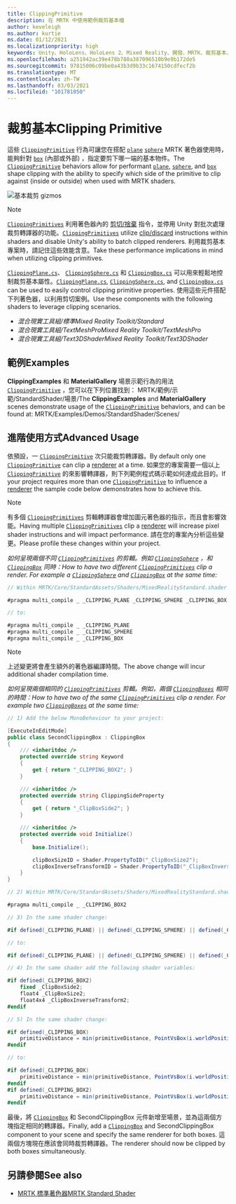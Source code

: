 ```yaml
---
title: ClippingPrimitive
description: 在 MRTK 中使用範例裁剪基本檔
author: keveleigh
ms.author: kurtie
ms.date: 01/12/2021
ms.localizationpriority: high
keywords: Unity、HoloLens、HoloLens 2、Mixed Reality、開發、MRTK、裁剪基本、
ms.openlocfilehash: a251942ac39e478b780a387096510b9e9b172de5
ms.sourcegitcommit: 97815006c09be0a43b3d9b33c1674150cdfecf2b
ms.translationtype: MT
ms.contentlocale: zh-TW
ms.lasthandoff: 03/03/2021
ms.locfileid: "101781050"
---
```

# <a name="clipping-primitive"></a><span data-ttu-id="cb3c7-104">裁剪基本</span><span class="sxs-lookup"><span data-stu-id="cb3c7-104">Clipping Primitive</span></span>

<span data-ttu-id="cb3c7-105">這些 [`ClippingPrimitive`](xref:Microsoft.MixedReality.Toolkit.Utilities.ClippingPrimitive) 行為可讓您在搭配 [`plane`](xref:Microsoft.MixedReality.Toolkit.Utilities.ClippingPlane) [`sphere`](xref:Microsoft.MixedReality.Toolkit.Utilities.ClippingSphere) MRTK 著色器使用時，能夠針對 [`box`](xref:Microsoft.MixedReality.Toolkit.Utilities.ClippingBox) (內部或外部) ，指定要剪下哪一端的基本物件。</span><span class="sxs-lookup"><span data-stu-id="cb3c7-105">The [`ClippingPrimitive`](xref:Microsoft.MixedReality.Toolkit.Utilities.ClippingPrimitive) behaviors allow for performant [`plane`](xref:Microsoft.MixedReality.Toolkit.Utilities.ClippingPlane), [`sphere`](xref:Microsoft.MixedReality.Toolkit.Utilities.ClippingSphere), and [`box`](xref:Microsoft.MixedReality.Toolkit.Utilities.ClippingBox) shape clipping with the ability to specify which side of the primitive to clip against (inside or outside) when used with MRTK shaders.</span></span>

![基本裁剪 gizmos](../Images/MRTKStandardShader/MRTK_PrimitiveClippingGizmos.gif)

> [!NOTE]
> <span data-ttu-id="cb3c7-107">[`ClippingPrimitives`](xref:Microsoft.MixedReality.Toolkit.Utilities.ClippingPrimitive) 利用著色器內的 [剪切/捨棄](https://developer.download.nvidia.com/cg/clip.html) 指令，並停用 Unity 對批次處理裁剪轉譯器的功能。</span><span class="sxs-lookup"><span data-stu-id="cb3c7-107">[`ClippingPrimitives`](xref:Microsoft.MixedReality.Toolkit.Utilities.ClippingPrimitive) utilize [clip/discard](https://developer.download.nvidia.com/cg/clip.html) instructions within shaders and disable Unity's ability to batch clipped renderers.</span></span> <span data-ttu-id="cb3c7-108">利用裁剪基本專案時，請記住這些效能含意。</span><span class="sxs-lookup"><span data-stu-id="cb3c7-108">Take these performance implications in mind when utilizing clipping primitives.</span></span>

<span data-ttu-id="cb3c7-109">[`ClippingPlane.cs`](xref:Microsoft.MixedReality.Toolkit.Utilities.ClippingPlane)、 [`ClippingSphere.cs`](xref:Microsoft.MixedReality.Toolkit.Utilities.ClippingSphere) 和 [`ClippingBox.cs`](xref:Microsoft.MixedReality.Toolkit.Utilities.ClippingBox) 可以用來輕鬆地控制裁剪基本屬性。</span><span class="sxs-lookup"><span data-stu-id="cb3c7-109">[`ClippingPlane.cs`](xref:Microsoft.MixedReality.Toolkit.Utilities.ClippingPlane), [`ClippingSphere.cs`](xref:Microsoft.MixedReality.Toolkit.Utilities.ClippingSphere), and [`ClippingBox.cs`](xref:Microsoft.MixedReality.Toolkit.Utilities.ClippingBox) can be used to easily control clipping primitive properties.</span></span> <span data-ttu-id="cb3c7-110">使用這些元件搭配下列著色器，以利用剪切案例。</span><span class="sxs-lookup"><span data-stu-id="cb3c7-110">Use these components with the following shaders to leverage clipping scenarios.</span></span>

- <span data-ttu-id="cb3c7-111">*混合現實工具組/標準*</span><span class="sxs-lookup"><span data-stu-id="cb3c7-111">*Mixed Reality Toolkit/Standard*</span></span>
- <span data-ttu-id="cb3c7-112">*混合現實工具組/TextMeshPro*</span><span class="sxs-lookup"><span data-stu-id="cb3c7-112">*Mixed Reality Toolkit/TextMeshPro*</span></span>
- <span data-ttu-id="cb3c7-113">*混合現實工具組/Text3DShader*</span><span class="sxs-lookup"><span data-stu-id="cb3c7-113">*Mixed Reality Toolkit/Text3DShader*</span></span>

## <a name="examples"></a><span data-ttu-id="cb3c7-114">範例</span><span class="sxs-lookup"><span data-stu-id="cb3c7-114">Examples</span></span>

<span data-ttu-id="cb3c7-115">**ClippingExamples** 和 **MaterialGallery** 場景示範行為的用法 [`ClippingPrimitive`](xref:Microsoft.MixedReality.Toolkit.Utilities.ClippingPrimitive) ，您可以在下列位置找到： MRTK/範例/示範/StandardShader/場景/</span><span class="sxs-lookup"><span data-stu-id="cb3c7-115">The **ClippingExamples** and **MaterialGallery** scenes demonstrate usage of the [`ClippingPrimitive`](xref:Microsoft.MixedReality.Toolkit.Utilities.ClippingPrimitive) behaviors, and can be found at: MRTK/Examples/Demos/StandardShader/Scenes/</span></span>

## <a name="advanced-usage"></a><span data-ttu-id="cb3c7-116">進階使用方式</span><span class="sxs-lookup"><span data-stu-id="cb3c7-116">Advanced Usage</span></span>

<span data-ttu-id="cb3c7-117">依預設，一 [`ClippingPrimitive`](xref:Microsoft.MixedReality.Toolkit.Utilities.ClippingPrimitive) 次只能裁剪[](https://docs.unity3d.com/ScriptReference/Renderer.html)轉譯器。</span><span class="sxs-lookup"><span data-stu-id="cb3c7-117">By default only one [`ClippingPrimitive`](xref:Microsoft.MixedReality.Toolkit.Utilities.ClippingPrimitive) can clip a [renderer](https://docs.unity3d.com/ScriptReference/Renderer.html) at a time.</span></span> <span data-ttu-id="cb3c7-118">如果您的專案需要一個以上 [`ClippingPrimitive`](xref:Microsoft.MixedReality.Toolkit.Utilities.ClippingPrimitive) 的來影響[](https://docs.unity3d.com/ScriptReference/Renderer.html)轉譯器，則下列範例程式碼示範如何達成此目的。</span><span class="sxs-lookup"><span data-stu-id="cb3c7-118">If your project requires more than one [`ClippingPrimitive`](xref:Microsoft.MixedReality.Toolkit.Utilities.ClippingPrimitive) to influence a [renderer](https://docs.unity3d.com/ScriptReference/Renderer.html)  the sample code below demonstrates how to achieve this.</span></span>

> [!NOTE]
> <span data-ttu-id="cb3c7-119">有多個 [`ClippingPrimitives`](xref:Microsoft.MixedReality.Toolkit.Utilities.ClippingPrimitive) 剪輯[](https://docs.unity3d.com/ScriptReference/Renderer.html)轉譯器會增加圖元著色器的指示，而且會影響效能。</span><span class="sxs-lookup"><span data-stu-id="cb3c7-119">Having multiple [`ClippingPrimitives`](xref:Microsoft.MixedReality.Toolkit.Utilities.ClippingPrimitive) clip a [renderer](https://docs.unity3d.com/ScriptReference/Renderer.html) will increase pixel shader instructions and will impact performance.</span></span> <span data-ttu-id="cb3c7-120">請在您的專案內分析這些變更。</span><span class="sxs-lookup"><span data-stu-id="cb3c7-120">Please profile these changes within your project.</span></span>

<span data-ttu-id="cb3c7-121">*如何呈現兩個不同 [`ClippingPrimitives`](xref:Microsoft.MixedReality.Toolkit.Utilities.ClippingPrimitive) 的剪輯。例如 [`ClippingSphere`](xref:Microsoft.MixedReality.Toolkit.Utilities.ClippingSphere) ，和 [`ClippingBox`](xref:Microsoft.MixedReality.Toolkit.Utilities.ClippingBox) 同時：*</span><span class="sxs-lookup"><span data-stu-id="cb3c7-121">*How to have two different [`ClippingPrimitives`](xref:Microsoft.MixedReality.Toolkit.Utilities.ClippingPrimitive) clip a render. For example a [`ClippingSphere`](xref:Microsoft.MixedReality.Toolkit.Utilities.ClippingSphere) and [`ClippingBox`](xref:Microsoft.MixedReality.Toolkit.Utilities.ClippingBox) at the same time:*</span></span>

```C#
// Within MRTK/Core/StandardAssets/Shaders/MixedRealityStandard.shader (or another MRTK shader) change:

#pragma multi_compile _ _CLIPPING_PLANE _CLIPPING_SPHERE _CLIPPING_BOX

// to:

#pragma multi_compile _ _CLIPPING_PLANE
#pragma multi_compile _ _CLIPPING_SPHERE
#pragma multi_compile _ _CLIPPING_BOX

```

> [!NOTE]
> <span data-ttu-id="cb3c7-122">上述變更將會產生額外的著色器編譯時間。</span><span class="sxs-lookup"><span data-stu-id="cb3c7-122">The above change will incur additional shader compilation time.</span></span>

<span data-ttu-id="cb3c7-123">*如何呈現兩個相同的 [`ClippingPrimitives`](xref:Microsoft.MixedReality.Toolkit.Utilities.ClippingPrimitive) 剪輯。例如，兩個 [`ClippingBoxes`](xref:Microsoft.MixedReality.Toolkit.Utilities.ClippingBox) 相同的時間：*</span><span class="sxs-lookup"><span data-stu-id="cb3c7-123">*How to have two of the same [`ClippingPrimitives`](xref:Microsoft.MixedReality.Toolkit.Utilities.ClippingPrimitive) clip a render. For example two [`ClippingBoxes`](xref:Microsoft.MixedReality.Toolkit.Utilities.ClippingBox) at the same time:*</span></span>

```C#
// 1) Add the below MonoBehaviour to your project:

[ExecuteInEditMode]
public class SecondClippingBox : ClippingBox
{
    /// <inheritdoc />
    protected override string Keyword
    {
        get { return "_CLIPPING_BOX2"; }
    }

    /// <inheritdoc />
    protected override string ClippingSideProperty
    {
        get { return "_ClipBoxSide2"; }
    }

    /// <inheritdoc />
    protected override void Initialize()
    {
        base.Initialize();

        clipBoxSizeID = Shader.PropertyToID("_ClipBoxSize2");
        clipBoxInverseTransformID = Shader.PropertyToID("_ClipBoxInverseTransform2");
    }
}

// 2) Within MRTK/Core/StandardAssets/Shaders/MixedRealityStandard.shader (or another MRTK shader) add the following multi_compile pragma:

#pragma multi_compile _ _CLIPPING_BOX2

// 3) In the same shader change:

#if defined(_CLIPPING_PLANE) || defined(_CLIPPING_SPHERE) || defined(_CLIPPING_BOX)

// to:

#if defined(_CLIPPING_PLANE) || defined(_CLIPPING_SPHERE) || defined(_CLIPPING_BOX) || defined(_CLIPPING_BOX2)

// 4) In the same shader add the following shader variables:

#if defined(_CLIPPING_BOX2)
    fixed _ClipBoxSide2;
    float4 _ClipBoxSize2;
    float4x4 _ClipBoxInverseTransform2;
#endif

// 5) In the same shader change:

#if defined(_CLIPPING_BOX)
    primitiveDistance = min(primitiveDistance, PointVsBox(i.worldPosition.xyz, _ClipBoxSize.xyz, _ClipBoxInverseTransform) * _ClipBoxSide);
#endif

// to:

#if defined(_CLIPPING_BOX)
    primitiveDistance = min(primitiveDistance, PointVsBox(i.worldPosition.xyz, _ClipBoxSize.xyz, _ClipBoxInverseTransform) * _ClipBoxSide);
#endif
#if defined(_CLIPPING_BOX2)
    primitiveDistance = min(primitiveDistance, PointVsBox(i.worldPosition.xyz, _ClipBoxSize2.xyz, _ClipBoxInverseTransform2) * _ClipBoxSide2);
#endif
```

<span data-ttu-id="cb3c7-124">最後，將 [`ClippingBox`](xref:Microsoft.MixedReality.Toolkit.Utilities.ClippingBox) 和 SecondClippingBox 元件新增至場景，並為這兩個方塊指定相同的轉譯器。</span><span class="sxs-lookup"><span data-stu-id="cb3c7-124">Finally, add a [`ClippingBox`](xref:Microsoft.MixedReality.Toolkit.Utilities.ClippingBox) and SecondClippingBox component to your scene and specify the same renderer for both boxes.</span></span> <span data-ttu-id="cb3c7-125">這兩個方塊現在應該會同時裁剪轉譯器。</span><span class="sxs-lookup"><span data-stu-id="cb3c7-125">The renderer should now be clipped by both boxes simultaneously.</span></span>

## <a name="see-also"></a><span data-ttu-id="cb3c7-126">另請參閱</span><span class="sxs-lookup"><span data-stu-id="cb3c7-126">See also</span></span>

- [<span data-ttu-id="cb3c7-127">MRTK 標準著色器</span><span class="sxs-lookup"><span data-stu-id="cb3c7-127">MRTK Standard Shader</span></span>](../README_MRTKStandardShader.md)
